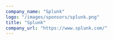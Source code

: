 ```yaml
---
company_name: "Splunk"
logo: "/images/sponsors/splunk.png"
title: "Splunk"
company_url: "https://www.splunk.com/"
---
```

 